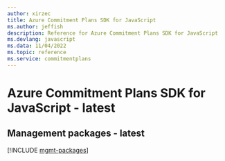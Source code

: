 ```yaml
---
author: xirzec
title: Azure Commitment Plans SDK for JavaScript
ms.author: jeffish
description: Reference for Azure Commitment Plans SDK for JavaScript
ms.devlang: javascript
ms.data: 11/04/2022
ms.topic: reference
ms.service: commitmentplans
---
```

# Azure Commitment Plans SDK for JavaScript - latest

## Management packages - latest
[!INCLUDE [mgmt-packages](commitment-plans-mgmt-index.md)]